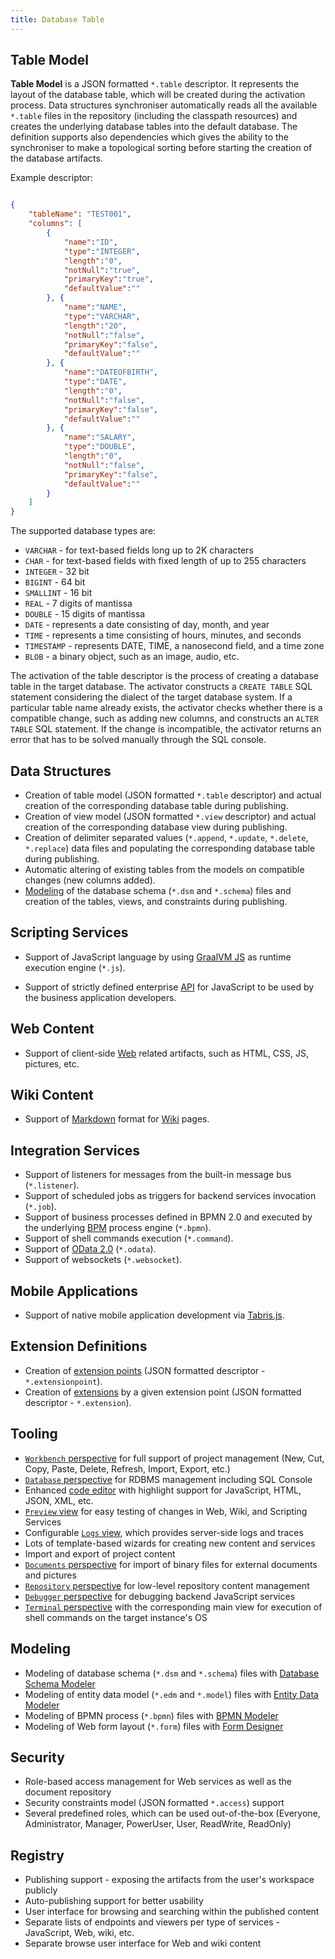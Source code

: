 ```yaml
---
title: Database Table
---
```


## Table Model

**Table Model** is a JSON formatted `*.table` descriptor. It represents the layout of the database table, which will be created during the activation process. Data structures synchroniser automatically reads all the available `*.table` files in the repository (including the classpath resources) and creates the underlying database tables into the default database. The definition supports also dependencies which gives the ability to the synchroniser to make a topological sorting before starting the creation of the database artifacts. 

Example descriptor:

```json

{
	"tableName": "TEST001",
	"columns": [
		{
			"name":"ID",
			"type":"INTEGER",
			"length":"0",
			"notNull":"true",
			"primaryKey":"true",
			"defaultValue":""
		}, {
			"name":"NAME",
			"type":"VARCHAR",
			"length":"20",
			"notNull":"false",
			"primaryKey":"false",
			"defaultValue":""
		}, {
			"name":"DATEOFBIRTH",
			"type":"DATE",
			"length":"0",
			"notNull":"false",
			"primaryKey":"false",
			"defaultValue":""
		}, {
			"name":"SALARY",
			"type":"DOUBLE",
			"length":"0",
			"notNull":"false",
			"primaryKey":"false",
			"defaultValue":""
		}
	]
}
```

The supported database types are:

*	`VARCHAR`     - for text-based fields long up to 2K characters
*	`CHAR`        - for text-based fields with fixed length of up to 255 characters
*	`INTEGER`     - 32 bit
*	`BIGINT`      - 64 bit
*	`SMALLINT`    - 16 bit
*	`REAL`        - 7 digits of mantissa
*	`DOUBLE`      - 15 digits of mantissa
*	`DATE`        - represents a date consisting of day, month, and year
*	`TIME`        - represents a time consisting of hours, minutes, and seconds
*	`TIMESTAMP`   - represents DATE,  TIME, a nanosecond field, and a time zone
*	`BLOB`        - a binary object, such as an image, audio, etc.

The activation of the table descriptor is the process of creating a database table in the target database. The activator constructs a `CREATE TABLE` SQL statement considering the dialect of the target database system. If a particular table name already exists, the activator checks whether there is a compatible change, such as adding new columns, and constructs an `ALTER TABLE` SQL statement. If the change is incompatible, the activator returns an error that has to be solved manually through the SQL console.

## Data Structures

* Creation of table model (JSON formatted `*.table` descriptor) and actual creation of the corresponding database table during publishing.
* Creation of view model (JSON formatted `*.view` descriptor) and actual creation of the corresponding database view during publishing.
* Creation of delimiter separated values (`*.append`, `*.update`, `*.delete`, `*.replace`) data files and populating the corresponding database table during publishing.
* Automatic altering of existing tables from the models on compatible changes (new columns added).
* [Modeling](../../development/ide/modelers/database-schema) of the database schema (`*.dsm` and `*.schema`) files and creation of the tables, views, and constraints during publishing.
	
## Scripting Services

* Support of JavaScript language by using [GraalVM JS](https://github.com/eclipse/dirigible/tree/master/modules/engines/engine-javascript-graalvm) as runtime execution engine (`*.js`).
<!-- * Support of CommonJS based modularization of JavaScript services (`*.js`). -->
* Support of strictly defined enterprise [ API](../../../api/) for JavaScript to be used by the business application developers.

## Web Content

* Support of client-side [Web](https://github.com/eclipse/dirigible/tree/master/modules/engines/engine-web) related artifacts, such as HTML, CSS, JS, pictures, etc.
	
## Wiki Content

* Support of [Markdown](https://daringfireball.net/projects/markdown/syntax) format for [Wiki](https://github.com/eclipse/dirigible/tree/master/modules/engines/engine-wiki) pages.
	
## Integration Services

* Support of listeners for messages from the built-in message bus (`*.listener`).
* Support of scheduled jobs as triggers for backend services invocation (`*.job`).
* Support of business processes defined in BPMN 2.0 and executed by the underlying [BPM](https://github.com/eclipse/dirigible/tree/master/modules/bpm/bpm-flowable) process engine (`*.bpmn`).
* Support of shell commands execution (`*.command`).
* Support of [OData 2.0](https://olingo.apache.org/) (`*.odata`).
* Support of websockets (`*.websocket`).
	
## Mobile Applications

* Support of native mobile application development via [Tabris.js](https://tabris.com/).
	
## Extension Definitions

* Creation of [extension points](../../development/concepts/extensions) (JSON formatted descriptor - `*.extensionpoint`).
* Creation of [extensions](../../development/concepts/extensions) by a given extension point (JSON formatted descriptor - `*.extension`).
	
## Tooling

* [`Workbench` perspective](../../development/ide/perspectives/workbench) for full support of project management (New, Cut, Copy, Paste, Delete, Refresh, Import, Export, etc.)
* [`Database` perspective](../../development/ide/perspectives/database) for RDBMS management including SQL Console
* Enhanced [code editor](https://microsoft.github.io/monaco-editor/) with highlight support for JavaScript, HTML, JSON, XML, etc.
* [`Preview` view](../../development/ide/views/preview) for easy testing of changes in Web, Wiki, and Scripting Services
* Configurable [`Logs` view](../../development/ide/views/logs), which provides server-side logs and traces
* Lots of template-based wizards for creating new content and services
* Import and export of project content
* [`Documents` perspective](../../development/ide/perspectives/documents) for import of binary files for external documents and pictures
* [`Repository` perspective](../../development/ide/perspectives/repository) for low-level repository content management
* [`Debugger` perspective](../../development/ide/perspectives/debugger) for debugging backend JavaScript services
* [`Terminal` perspective](../../development/ide/perspectives/terminal) with the corresponding main view for execution of shell commands on the target instance's OS

## Modeling

* Modeling of database schema (`*.dsm` and `*.schema`) files with [Database Schema Modeler](../../development/ide/modelers/database-schema)
* Modeling of entity data model (`*.edm` and `*.model`) files with [Entity Data Modeler](../../development/ide/modelers/entity-data)
* Modeling of BPMN process (`*.bpmn`) files with [BPMN Modeler](../../development/ide/modelers/bpmn)
* Modeling of Web form layout (`*.form`) files with [Form Designer](../../development/ide/modelers/form-designer)

## Security

* Role-based access management for Web services as well as the document repository
* Security constraints model (JSON formatted `*.access`) support
* Several predefined roles, which can be used out-of-the-box (Everyone, Administrator, Manager, PowerUser, User, ReadWrite, ReadOnly)

## Registry
	
* Publishing support - exposing the artifacts from the user's workspace publicly 
* Auto-publishing support for better usability
* User interface for browsing and searching within the published content
* Separate lists of endpoints and viewers per type of services - JavaScript, Web, wiki, etc.
* Separate browse user interface for Web and wiki content